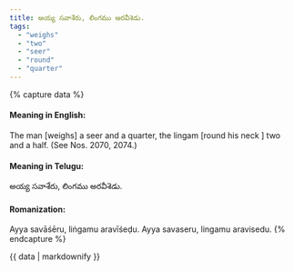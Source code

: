 ```yaml
---
title: అయ్య సవాశేరు, లింగము అరవీశెడు.
tags:
  - "weighs"
  - "two"
  - "seer"
  - "round"
  - "quarter"
---
```


{% capture data %}
#### Meaning in English:
The man [weighs] a seer and a quarter, the lingam [round his neck ] two and a half.
(See Nos. 2070, 2074.)

#### Meaning in Telugu:
అయ్య సవాశేరు, లింగము అరవీశెడు.

#### Romanization:
Ayya savāśēru, liṅgamu aravīśeḍu.
Ayya savaseru, lingamu aravisedu.
{% endcapture %}

{{ data | markdownify }}

